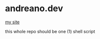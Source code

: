 # andreano.dev
[my site](https://www.andreano.dev)
  
this whole repo should be one (1) shell script
